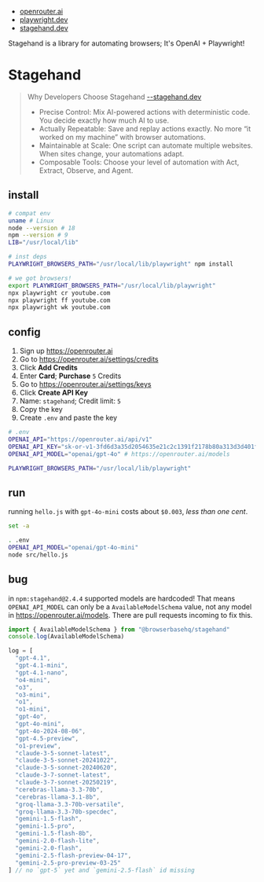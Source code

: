 - [openrouter.ai](https://openrouter.ai)
- [playwright.dev](https://playwright.dev)
- [stagehand.dev](https://www.stagehand.dev)

Stagehand is a library for automating browsers; It's OpenAI + Playwright!

# Stagehand

> Why Developers Choose Stagehand [--stagehand.dev](https://docs.stagehand.dev/first-steps/introduction#why-developers-choose-stagehand)
>
> - Precise Control: Mix AI-powered actions with deterministic code. You decide exactly how much AI to use.
> - Actually Repeatable: Save and replay actions exactly. No more “it worked on my machine” with browser automations.
> - Maintainable at Scale: One script can automate multiple websites. When sites change, your automations adapt.
> - Composable Tools: Choose your level of automation with Act, Extract, Observe, and Agent.

## install

```sh
# compat env
uname # Linux
node --version # 18
npm --version # 9
LIB="/usr/local/lib"

# inst deps
PLAYWRIGHT_BROWSERS_PATH="/usr/local/lib/playwright" npm install
```

```sh
# we got browsers!
export PLAYWRIGHT_BROWSERS_PATH="/usr/local/lib/playwright"
npx playwright cr youtube.com
npx playwright ff youtube.com
npx playwright wk youtube.com
```

## config

1. Sign up https://openrouter.ai
2. Go to https://openrouter.ai/settings/credits
3. Click **Add Credits**
4. Enter **Card**; **Purchase** `5` Credits
5. Go to https://openrouter.ai/settings/keys
6. Click **Create API Key**
7. Name: `stagehand`; Credit limit: `5`
8. Copy the key
9. Create `.env` and paste the key

```sh
# .env
OPENAI_API="https://openrouter.ai/api/v1"
OPENAI_API_KEY="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"
OPENAI_API_MODEL="openai/gpt-4o" # https://openrouter.ai/models

PLAYWRIGHT_BROWSERS_PATH="/usr/local/lib/playwright"
```

## run

running `hello.js` with `gpt-4o-mini` costs about `$0.003`, _less than one cent_.

```sh
set -a

. .env
OPENAI_API_MODEL="openai/gpt-4o-mini"
node src/hello.js
```

## bug

in `npm:stagehand@2.4.4` supported models are hardcoded! That means `OPENAI_API_MODEL` can only be a `AvailableModelSchema` value, not any model in https://openrouter.ai/models. There are pull requests incoming to fix this.

```js
import { AvailableModelSchema } from "@browserbasehq/stagehand"
console.log(AvailableModelSchema)

log = [
  "gpt-4.1",
  "gpt-4.1-mini",
  "gpt-4.1-nano",
  "o4-mini",
  "o3",
  "o3-mini",
  "o1",
  "o1-mini",
  "gpt-4o",
  "gpt-4o-mini",
  "gpt-4o-2024-08-06",
  "gpt-4.5-preview",
  "o1-preview",
  "claude-3-5-sonnet-latest",
  "claude-3-5-sonnet-20241022",
  "claude-3-5-sonnet-20240620",
  "claude-3-7-sonnet-latest",
  "claude-3-7-sonnet-20250219",
  "cerebras-llama-3.3-70b",
  "cerebras-llama-3.1-8b",
  "groq-llama-3.3-70b-versatile",
  "groq-llama-3.3-70b-specdec",
  "gemini-1.5-flash",
  "gemini-1.5-pro",
  "gemini-1.5-flash-8b",
  "gemini-2.0-flash-lite",
  "gemini-2.0-flash",
  "gemini-2.5-flash-preview-04-17",
  "gemini-2.5-pro-preview-03-25"
] // no `gpt-5` yet and `gemini-2.5-flash` id missing
```

